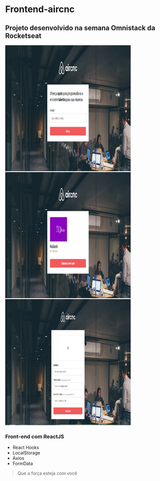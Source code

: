 # Frontend-aircnc

## Projeto desenvolvido na semana Omnistack da Rocketseat

<img src="https://github.com/Daniels887/Frontend-aircnc/blob/master/Telas/Home.PNG" alt="Home" width="400" height="400" /> <img src="https://github.com/Daniels887/Frontend-aircnc/blob/master/Telas/List.PNG" alt="List" width="400" height="400" /> <img src="https://github.com/Daniels887/Frontend-aircnc/blob/master/Telas/New.PNG" alt="New" width="400" height="400" />

### Front-end com ReactJS

- React Hooks
- LocalStorage
- Axios
- FormData

> Que a força esteja com você
